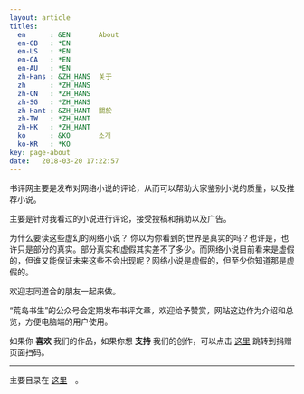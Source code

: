 ```yaml
---
layout: article
titles:
  en      : &EN       About
  en-GB   : *EN
  en-US   : *EN
  en-CA   : *EN
  en-AU   : *EN
  zh-Hans : &ZH_HANS  关于
  zh      : *ZH_HANS
  zh-CN   : *ZH_HANS
  zh-SG   : *ZH_HANS
  zh-Hant : &ZH_HANT  關於
  zh-TW   : *ZH_HANT
  zh-HK   : *ZH_HANT
  ko      : &KO       소개
  ko-KR   : *KO
key: page-about
date:   2018-03-20 17:22:57
---
```


书评网主要是发布对网络小说的评论，从而可以帮助大家鉴别小说的质量，以及推荐小说。

主要是针对我看过的小说进行评论，接受投稿和捐助以及广告。

为什么要读这些虚幻的网络小说？
你以为你看到的世界是真实的吗？也许是，也许只是部分的真实。部分真实和虚假其实差不了多少。而网络小说目前看来是虚假的，但谁又能保证未来这些不会出现呢？网络小说是虚假的，但至少你知道那是虚假的。

欢迎志同道合的朋友一起来做。

“荒岛书生”的公众号会定期发布书评文章，欢迎给予赞赏，网站这边作为介绍和总览，方便电脑端的用户使用。

如果你 **喜欢** 我们的作品，如果你想 **支持** 我们的创作，可以点击 [这里]({{site.url}}/contact/) 跳转到捐赠页面扫码。

<hr>

主要目录在 [这里]({{site.url}}/2018-03-20/novel-task)　。